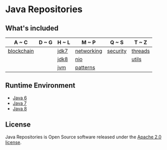 # Java Repositories

## What's included
A ~ C | D ~ G | H ~ L | M ~ P | Q ~ S | T ~ Z
----|----|----|----|----|----
| [blockchain](blockchain/README.md) |  | [jdk7](jdk7/README.md) | [networking](networking/README.md) | [security](security/README.md) | [threads](threads/README.md)
|  |  | [jdk8](jdk8/README.md) | [nio](nio/README.md) |  | [utils](utils/README.md)
|  |  | [jvm](jvm/README.md) | [patterns](patterns/README.md) |  | 

## Runtime Environment
- [Java 6](http://www.oracle.com/technetwork/java/javase/downloads/jdk6downloads-1902814.html)
- [Java 7](http://www.oracle.com/technetwork/java/javase/downloads/jdk7-downloads-1880260.html)
- [Java 8](http://www.oracle.com/technetwork/java/javase/downloads/jdk8-downloads-2133151.html)

## License
Java Repositories is Open Source software released under the [Apache 2.0 license](http://www.apache.org/licenses/LICENSE-2.0.html).